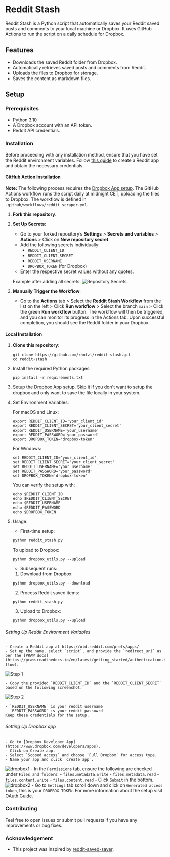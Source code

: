 # Reddit Stash

Reddit Stash is a Python script that automatically saves your Reddit saved posts and comments to your local machine or Dropbox. It uses GitHub Actions to run the script on a daily schedule for Dropbox.

## Features
- Downloads the saved Reddit folder from Dropbox.
- Automatically retrieves saved posts and comments from Reddit.
- Uploads the files to Dropbox for storage.
- Saves the content as markdown files.

## Setup

### Prerequisites
- Python 3.10
- A Dropbox account with an API token.
- Reddit API credentials.

### Installation

Before proceeding with any installation method, ensure that you have set the Reddit environment variables. Follow [this guide](#setting-up-reddit-environment-variables) to create a Reddit app and obtain the necessary credentials.

#### GitHub Action Installation

**Note:** The following process requires the [Dropbox App setup](#setting-up-dropbox-app). The GitHub Actions workflow runs the script daily at midnight CET, uploading the files to Dropbox. The workflow is defined in `.github/workflows/reddit_scraper.yml`.

1. **Fork this repository**.

2. **Set Up Secrets:**
   - Go to your forked repository’s **Settings** > **Secrets and variables** > **Actions** > Click on **New repository secret**.
   - Add the following secrets individually:
     - `REDDIT_CLIENT_ID`
     - `REDDIT_CLIENT_SECRET`
     - `REDDIT_USERNAME`
     - `DROPBOX_TOKEN` (for Dropbox)
   - Enter the respective secret values without any quotes.

   Example after adding all secrets: ![Repository Secrets](resources/repositiory_secrets.png).

3. **Manually Trigger the Workflow**:
   - Go to the **Actions** tab > Select the **Reddit Stash Workflow** from the list on the left > Click **Run workflow** > Select the branch `main` > Click the green **Run workflow** button. The workflow will then be triggered, and you can monitor its progress in the Actions tab. Upon successful completion, you should see the Reddit folder in your Dropbox.

#### Local Installation

1. **Clone this repository**:
   ```
   git clone https://github.com/rhnfzl/reddit-stash.git
   cd reddit-stash
   ```

2. Install the required Python packages:
    ```
    pip install -r requirements.txt
    ```

3. Setup the [Dropbox App setup](#setting-up-dropbox-app). Skip it if you don't want to setup the dropbox and only want to save the file locally in your system.

4. Set Environment Variables:

    For macOS and Linux:
    ```
    export REDDIT_CLIENT_ID='your_client_id'
    export REDDIT_CLIENT_SECRET='your_client_secret'
    export REDDIT_USERNAME='your_username'
    export REDDIT_PASSWORD='your_password'
    export DROPBOX_TOKEN='dropbox-token'
    ```

    For Windows:

    ```
    set REDDIT_CLIENT_ID='your_client_id'
    set REDDIT_CLIENT_SECRET='your_client_secret'
    set REDDIT_USERNAME='your_username'
    set REDDIT_PASSWORD='your_password'
    set DROPBOX_TOKEN='dropbox-token'
    ```
    
    You can verify the setup with:
    ```
    echo $REDDIT_CLIENT_ID
    echo $REDDIT_CLIENT_SECRET
    echo $REDDIT_USERNAME
    echo $REDDIT_PASSWORD
    echo $DROPBOX_TOKEN
    ```

4. Usage:
    * First-time setup:
    ```
    python reddit_stash.py
    ```
    To upload to Dropbox:
    ```
    python dropbox_utils.py --upload
    ```
    * Subsequent runs:
    1. Download from Dropbox:
    ```
    python dropbox_utils.py --download
    ```
    2. Process Reddit saved items:
    ```
    python reddit_stash.py
    ```
    3. Upload to Dropbox:
    ```
    python dropbox_utils.py --upload
    ```

###### Setting Up Reddit Environment Variables
    - Create a Reddit app at https://old.reddit.com/prefs/apps/
    - Set up the name, select `script`, and provide the `redirect_uri` as per the [PRAW docs](https://praw.readthedocs.io/en/latest/getting_started/authentication.html#password-flow).

![Step 1](resources/reddit_create_app1.png)

    - Copy the provided `REDDIT_CLIENT_ID` and the `REDDIT_CLIENT_SECRET` based on the following screenshot:

![Step 2](resources/reddit_create_app2.png)

    - `REDDIT_USERNAME` is your reddit username
    - `REDDIT_PASSWORD` is your reddit passowrd
    Keep these credentials for the setup.

###### Setting Up Dropbox app
    - Go to [Dropbox Developer App](https://www.dropbox.com/developers/apps).
    - Click on Create app.
    - Select `Scoped access` and choose `Full Dropbox` for access type.
    - Name your app and click `Create app`.
![dropbox1](resources/dropbox_app1.png)
    - In the `Permissions` tab, ensure the following are checked under `Files and folders`:
        - `files.metadata.write`
        - `files.metadata.read`
        - `files.content.write`
        - `files.content.read`
        - Click `Submit` in the bottom.
![dropbox2](resources/dropbox_app2.png)
    - Go to `Settings` tab scroll down and click on `Generated access token`, this is your `DROPBOX_TOKEN`.
    For more information about the setup visit [OAuth Guide](https://developers.dropbox.com/oauth-guide).

### Contributing
Feel free to open issues or submit pull requests if you have any improvements or bug fixes.

### Acknowledgement
- This project was inspired by [reddit-saved-saver](https://github.com/tobiasvl/reddit-saved-saver).